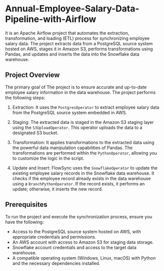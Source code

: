 # Annual-Employee-Salary-Data-Pipeline-with-Airflow

It is an Apache Airflow project that automates the extraction, transformation, and loading (ETL) process for synchronizing employee salary data. The project extracts data from a PostgreSQL source system hosted on AWS, stages it in Amazon S3, performs transformations using Pandas, and updates and inserts the data into the Snowflake data warehouse.

## Project Overview

The primary goal of The project is to ensure accurate and up-to-date employee salary information in the data warehouse. The project performs the following steps:

1. Extraction: It uses the `PostgresOperator` to extract employee salary data from the PostgreSQL source system embedded in AWS.

2. Staging: The extracted data is staged in the Amazon S3 staging layer using the `S3UploadOperator`. This operator uploads the data to a designated S3 bucket.

3. Transformation: It applies transformations to the extracted data using the powerful data manipulation capabilities of Pandas. The transformations are performed within the `PythonOperator`, allowing you to customize the logic in the script.

4. Update and Insert: FlowSync uses the `SnowflakeOperator` to update the existing employee salary records in the Snowflake data warehouse. It checks if the employee record already exists in the data warehouse using a `BranchPythonOperator`. If the record exists, it performs an update; otherwise, it inserts the new record.

## Prerequisites

To run the project and execute the synchronization process, ensure you have the following:

- Access to the PostgreSQL source system hosted on AWS, with appropriate credentials and permissions.
- An AWS account with access to Amazon S3 for staging data storage.
- Snowflake account credentials and access to the target data warehouse.
- A compatible operating system (Windows, Linux, macOS) with Python and the necessary dependencies installed.
